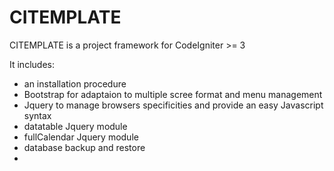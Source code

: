 CITEMPLATE
==========

CITEMPLATE is a project framework for CodeIgniter >= 3 

It includes:
* an installation procedure
* Bootstrap for adaptaion to multiple scree format and menu management
* Jquery to manage browsers specificities and provide an easy Javascript syntax
* datatable Jquery module
* fullCalendar Jquery module
* database backup and restore
* 

